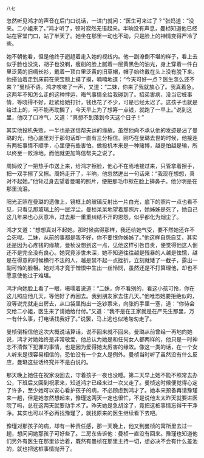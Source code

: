     八七 

   忽然听见鸿才的声音在后门口说话，一进门就问：“医生可来过了？”张妈道：“没来。二小姐来了。”鸿才听了，顿时寂然无语起来。半晌没有声息，曼桢知道他已经站在客堂门口，站了半天了。她坐在那里一动也不动，只是脸上的神情变得严冷了些。

   她不朝他看，但是他终于趔趄着走入她的视线内。他一副潦倒不堪的样子，看上去似乎脸也没洗，胡子也没剃，瘦削的脸上腻着一层黄黑色的油光，身上穿着一件白里泛黄的旧绸长衫，戴着一顶白里泛黄的旧草帽，帽子始终戴在头上没有脱下来。他搭讪着走到床前在荣宝额上摸了摸，喃喃地道：“今天可好一点？医生怎么还不来？”曼桢不语。鸿才咳嗽了一声，又道：“二妹，你来了我就放心了。我真着急。这两年不知怎么走的这种悖运，晦气事情全给我碰到了。招弟害病，没当它桩事情，等晓得不好，赶紧给她打针，钱也花了不少，可是已经太迟了。这孩子也就是给过上的，可不能再耽搁了，今天早上为了想筹一点钱，就跑了一早上。”说到这里，他叹了口冷气，又道：“真想不到落到今天这个日子！”

   其实他投机失败，一半也是迷信帮夫运的缘故。虽然他向不承认他的发迹是沾了曼璐的光，他心底里对于那句话却一直有三分相信。刚巧在曼璐去世的时候，他接连有两桩事情不顺手，心里便有些害怕。做投机本来是一种赌博，越是怕越是输，所以终至一败涂地。而他就更加笃信帮夫之说了。

   周妈绞了一把热手巾送上来，给鸿才擦脸，他心不在焉地接过来，只管拿着擦手，把一双手擦了又擦。周妈走开了，半晌，他忽然迸出一句话来：“我现在想想，真对不起她。”他背过身去望着曼璐的照片，便把那毛巾揿在脸上擤鼻子。他分明是在那里流泪。

   阳光正照在曼璐的遗像上，镜框上的玻璃反射出一片白光，底下的照片一点也看不见，只看见那玻璃上的一层浮尘。曼桢呆呆地望着那照片，她姊姊是死了，她自己这几年来也心灰意冷，过去那一重重纠结不开的恩怨，似乎都化为烟尘了。

   鸿才又道：“想想真对不起她。那时候病得那样，我还给她气受，要不然她还许不会死呢。二妹，从前的事都是我不好，你不要恨你姊姊了。”他这样自怨自艾，其实还是因为心疼钱的缘故，曼桢没想到这一点，见他这样引咎自责，便觉得他这人倒还不是完全没有良心。她究竟涉世未深，她不知道往往越是残暴的人越是怯懦，越是在得意的时候横行不法的人，越是禁不起一点挫折，立刻就矮了一截子，露出一副可怜的脸相。她对鸿才竟于憎恨中生出一丝怜悯，虽然还是不打算理他，却也不愿意使他过于难堪。

   鸿才向她脸上看了一眼，嗫嚅着说道：“二妹，你不看别的，看这小孩可怜，你在这儿照应他几天，等他好了再回去。我到朋友家去住几天。”他唯恐她要拒绝似的，没等说完就走出房去，从口袋里掏出一迭钞票来，向张妈手里一塞，道：“你待会交给二小姐，医生来了请她给付付。”又道：“我不是在王家就是在严先生那里，万一有什么事，打电话找我好了。”说罢，马上逃也似地匆匆走了。

   曼桢倒相信他这次大概说话算话，说不回来就不回来。曼璐从前曾经一再地向她说，鸿才对她始终是非常敬爱，他总认为她是和任何女人都两样的，他只是一时神志不清做下犯罪的事情，也是因为爱得她太厉害的缘故。像这一类的话，在一个女人听来是很容易相信的，恐怕没有一个女人是例外。曼桢当时听了虽然没有什么反应，曼璐这些话终究并不是白说的。

   那天晚上她住在祝家没回去，守着孩子一夜也没睡。第二天早上她不能不照常去办公，下班后又回到祝家来，知道鸿才已经来过一次又走了。曼桢这时候便觉得心定了许多，至少她可以安心看护孩子的病，不必顾虑到鸿才了。她本来预备再请豫瑾来一趟，但是她忽然想起来，豫瑾这两天一定也很忙，不是说他太太昨天就要进医院了吗，总在这两天就要动手术了。昨天她是急胡涂了，竟把这桩事情忘得干干净净。其实也可以不必再找豫瑾了，就找原来的医生继续看下去吧。

   豫瑾对那孩子的病，却有一种责任感，那一天晚上，他又到曼桢的寓所里去过一趟，想问问她那孩子可好些了。二房东告诉他：曼桢一直没有回来。豫瑾也知道他们另外有医生在那里诊治着，既然有曼桢在那里主持一切，想必决不会有什么差池的，就也把这桩事情抛开了。

